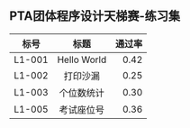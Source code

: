 ## PTA团体程序设计天梯赛-练习集

标号|标题|通过率
---|:--:|---:
L1-001|Hello World|0.42
L1-002|打印沙漏|0.25
L1-003|个位数统计|	0.30
L1-005|考试座位号|0.36
